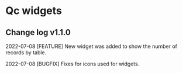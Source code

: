 # Qc widgets

## Change log  v1.1.0

2022-07-08 [FEATURE] New widget was added to show the number of records by table.

2022-07-08 [BUGFIX] Fixes for icons used for widgets.
